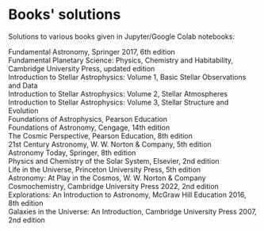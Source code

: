 # Books' solutions
Solutions to various books given in Jupyter/Google Colab notebooks:

Fundamental Astronomy, Springer 2017, 6th edition <br>
Fundamental Planetary Science: Physics, Chemistry and Habitability, Cambridge University Press, updated edition <br>
Introduction to Stellar Astrophysics: Volume 1, Basic Stellar Observations and Data <br>
Introduction to Stellar Astrophysics: Volume 2, Stellar Atmospheres <br>
Introduction to Stellar Astrophysics: Volume 3, Stellar Structure and Evolution <br>
Foundations of Astrophysics, Pearson Education <br> 
Foundations of Astronomy, Cengage, 14th edition  <br> 
The Cosmic Perspective, Pearson Education, 8th edition <br>
21st Century Astronomy, W. W. Norton & Company, 5th edition <br>
Astronomy Today, Springer, 8th edition <br>
Physics and Chemistry of the Solar System, Elsevier, 2nd edition <br>
Life in the Universe, Princeton University Press, 5th edition <br>
Astronomy: At Play in the Cosmos, W. W. Norton & Company <br>
Cosmochemistry, Cambridge University Press 2022, 2nd edition <br>
Explorations: An Introduction to Astronomy, McGraw Hill Education 2016, 8th edition <br>
Galaxies in the Universe: An Introduction, Cambridge University Press 2007, 2nd edition <br>
